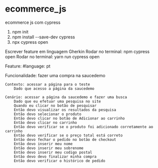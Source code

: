 # ecommerce_js

ecommerce js com cypress

1. npm init
2. npm install --save-dev cypress
3. npx cypress open

Escrever feature em linguagem Gherkin
Rodar no terminal: npm cypress open
Rodar no terminal: yarn run cypress open

Feature:
#language: pt

Funcionalidade: fazer uma compra na saucedemo

    Contexto: acessar a página para o teste
        Dado que acesso a página da saucedemo

    Cenário: acessar a página da saucedemo e fazer uma busca
        Dado que eu efetuar uma pesquisa no site
        Quando eu clicar no botão de pesquisar
        Então devo visualizar os resultados da pesquisa
        Então devo selecionar o produto
        Então devo clicar no botão de Adicionar ao carrinho
        Então devo clicar no carrinho
        Então devo verificar se o produto foi adicionado corretamente ao carrinho
        Então devo verificar se o preço total está correto
        Então devo fechar o pedido no botão de checkout
        Então devo inserir meu nome
        Então devo inserir meu sobrenome
        Então devo inserir meu codigo postal
        Então devo devo finalizar minha compra
        Então devo verificar o histórico de pedido
